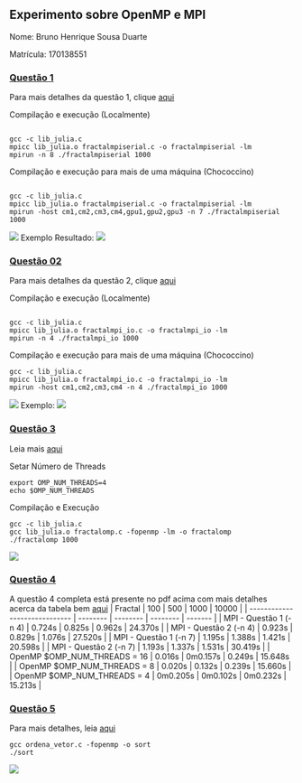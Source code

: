 ## Experimento sobre OpenMP e MPI
Nome: Bruno Henrique Sousa Duarte

Matrícula: 170138551


### [Questão 1](https://github.com/Mexazonic/TrabalhoFinal_PSPD/blob/main/Questao01/README.md)
Para mais detalhes da questão 1, clique [aqui](https://github.com/Mexazonic/TrabalhoFinal_PSPD/blob/main/Questao01/README.md)

Compilação e execução (Localmente)
```shell

gcc -c lib_julia.c
mpicc lib_julia.o fractalmpiserial.c -o fractalmpiserial -lm
mpirun -n 8 ./fractalmpiserial 1000

```


Compilação e execução para mais de uma máquina (Chococcino)
```shell

gcc -c lib_julia.c
mpicc lib_julia.o fractalmpiserial.c -o fractalmpiserial -lm
mpirun -host cm1,cm2,cm3,cm4,gpu1,gpu2,gpu3 -n 7 ./fractalmpiserial 1000
```
![](https://imgur.com/kzBsbwb.png)
Exemplo Resultado:
![](https://imgur.com/IwhI4ck.png)


### [Questão 02](https://github.com/Mexazonic/TrabalhoFinal_PSPD/blob/main/Questao02/README.md)
Para mais detalhes da questão 2, clique [aqui](https://github.com/Mexazonic/TrabalhoFinal_PSPD/blob/main/Questao02/README.md)


Compilação e execução (Localmente)
```shell

gcc -c lib_julia.c
mpicc lib_julia.o fractalmpi_io.c -o fractalmpi_io -lm
mpirun -n 4 ./fractalmpi_io 1000

```


Compilação e execução para mais de uma máquina (Chococcino)
```shell
gcc -c lib_julia.c
mpicc lib_julia.o fractalmpi_io.c -o fractalmpi_io -lm
mpirun -host cm1,cm2,cm3,cm4 -n 4 ./fractalmpi_io 1000
```
![](https://imgur.com/JSCxPPe.png)
Exemplo:
![](https://imgur.com/jVTFuuj.png)


### [Questão 3](https://github.com/Mexazonic/TrabalhoFinal_PSPD/blob/main/Questao03/README.md)


Leia mais [aqui](https://github.com/Mexazonic/TrabalhoFinal_PSPD/blob/main/Questao03/README.md)

Setar Número de Threads
```
export OMP_NUM_THREADS=4
echo $OMP_NUM_THREADS

```

Compilação e Execução
```shell
gcc -c lib_julia.c
gcc lib_julia.o fractalomp.c -fopenmp -lm -o fractalomp
./fractalomp 1000

```
![](https://imgur.com/K0tB7aR.png)

### [Questão 4](https://github.com/Mexazonic/TrabalhoFinal_PSPD/blob/main/Questao04/Quest%C3%A3o04.pdf)
A questão 4 completa está presente no pdf acima com mais detalhes acerca da tabela bem [aqui](https://github.com/Mexazonic/TrabalhoFinal_PSPD/blob/main/Questao04/Quest%C3%A3o04.pdf)
| Fractal                       | 100      | 500      | 1000     | 10000   |
| ----------------------------- | -------- | -------- | -------- | ------- |
| MPI - Questão 1  (-n 4)        | 0.724s   | 0.825s   | 0.962s   | 24.370s |
| MPI - Questão 2 (-n 4)        | 0.923s   | 0.829s   | 1.076s   | 27.520s |
| MPI - Questão 1 (-n 7)        | 1.195s   | 1.388s   | 1.421s   | 20.598s |
| MPI - Questão 2  (-n 7)        | 1.193s   | 1.337s   | 1.531s   | 30.419s |
| OpenMP $OMP_NUM_THREADS = 16 | 0.016s   | 0m0.157s | 0.249s   | 15.648s |
| OpenMP $OMP_NUM_THREADS = 8  | 0.020s   | 0.132s   | 0.239s   | 15.660s |
| OpenMP $OMP_NUM_THREADS = 4  | 0m0.205s | 0m0.102s | 0m0.232s | 15.213s |

### [Questão 5](https://github.com/Mexazonic/TrabalhoFinal_PSPD/blob/main/Questao05/README.md)
Para mais detalhes, leia [aqui](https://github.com/Mexazonic/TrabalhoFinal_PSPD/blob/main/Questao05/README.md)
```shell
gcc ordena_vetor.c -fopenmp -o sort
./sort
```
![](https://imgur.com/M9L1jfE.png)

